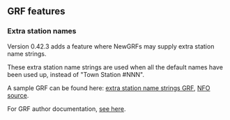 ## GRF features

### Extra station names

Version 0.42.3 adds a feature where NewGRFs may supply extra station name strings.

These extra station name strings are used when all the default names have been used up, instead of "Town Station #NNN".

A sample GRF can be found here: [extra station name strings GRF](Features/extra-station-names/extra_station_names_sample.grf), [NFO source](Features/extra-station-names/extra_station_names_sample.nfo).

For GRF author documentation, [see here](https://htmlpreview.github.io/?https://github.com/JGRennison/OpenTTD-patches/blob/jgrpp/docs/newgrf-additions.html#a0globalsettings).